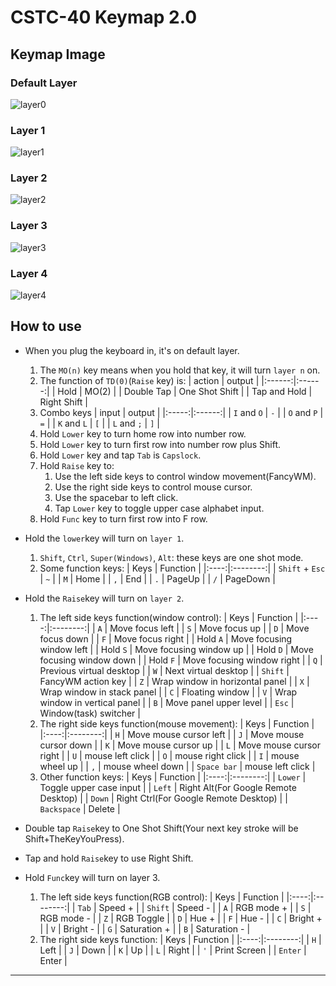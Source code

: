 # CSTC-40 Keymap 2.0

## Keymap Image

### Default Layer
![layer0][pic0]

### Layer 1
![layer1][pic1]

### Layer 2
![layer2][pic2]

### Layer 3
![layer3][pic3]

### Layer 4
![layer4][pic4] 

## How to use
* When you plug the keyboard in, it's on default layer.  
	1. The `MO(n)` key means when you hold that key, it will turn `layer n` on.
	2. The function of `TD(0)`(`Raise` key) is:
		| action | output |
		|:------:|:------:|
		| Hold | MO(2) |
		| Double Tap | One Shot Shift |
		| Tap and Hold | Right Shift |
	3. Combo keys
		| input | output |
		|:-----:|:------:|
		| `I` and `O` | `-` |
		| `O` and `P` | `=` |
		| `K` and `L` | `[` |
		| `L` and `;` | `]` |
	4. Hold `Lower` key to turn home row into number row.
	5. Hold `Lower` key to turn first row into number row plus Shift.
	6. Hold `Lower` key and tap `Tab` is `Capslock`.
	7. Hold `Raise` key to:
		1. Use the left side keys to control window movement(FancyWM).
		2. Use the right side keys to control mouse cursor.
		3. Use the spacebar to left click.
		4. Tap `Lower` key to toggle upper case alphabet input.
	8. Hold `Func` key to turn first row into F row.

* Hold the `lower`key will turn on `layer 1`.
	1. `Shift`, `Ctrl`, `Super(Windows)`, `Alt`: these keys are one shot mode.
	2. Some function keys:
		| Keys | Function |
		|:----:|:--------:|
		| `Shift` + `Esc` | `~` |
		| `M` | Home |
		| `,` | End |
		| `.` | PageUp |
		| `/` | PageDown |

* Hold the `Raise`key will turn on `layer 2`.
	1. The left side keys function(window control):
		| Keys | Function |
		|:----:|:--------:|
		| `A` | Move focus left |
		| `S` | Move focus up |
		| `D` | Move focus down |
		| `F` | Move focus right |
		| Hold `A` | Move focusing window left |
		| Hold `S` | Move focusing window up |
		| Hold `D` | Move focusing window down |
		| Hold `F` | Move focusing window right |
		| `Q` | Previous virtual desktop |
		| `W` | Next virtual desktop |
		| `Shift` | FancyWM action key |
		| `Z` | Wrap window in horizontal panel |
		| `X` | Wrap window in stack panel |
		| `C` | Floating window |
		| `V` | Wrap window in vertical panel |
		| `B` | Move panel upper level |
		| `Esc` | Window(task) switcher |
	2. The right side keys function(mouse movement):
		| Keys | Function |
		|:----:|:--------:|
		| `H` | Move mouse cursor left |
		| `J` | Move mouse cursor down |
		| `K` | Move mouse cursor up |
		| `L` | Move mouse cursor right |
		| `U` | mouse left click |
		| `O` | mouse right click |
		| `I` | mouse wheel up |
		| `,` | mouse wheel down |
		| `Space bar` | mouse left click |
	3. Other function keys:
		| Keys | Function |
		|:----:|:--------:|
		| `Lower` | Toggle upper case input |
		| `Left` | Right Alt(For Google Remote Desktop) |
		| `Down` | Right Ctrl(For Google Remote Desktop) |
		| `Backspace` | Delete |

* Double tap `Raise`key to One Shot Shift(Your next key stroke will be Shift+TheKeyYouPress).

* Tap and hold `Raise`key to use Right Shift.

* Hold `Func`key will turn on layer 3.
	1. The left side keys function(RGB control):
		| Keys | Function |
		|:----:|:--------:|
		| `Tab` | Speed + |
		| `Shift` | Speed - |
		| `A` | RGB mode + |
		| `S` | RGB mode - |
		| `Z` | RGB Toggle |
		| `D` | Hue + |
		| `F` | Hue - |
		| `C` | Bright + |
		| `V` | Bright - |
		| `G` | Saturation + |
		| `B` | Saturation - |
	2. The right side keys function:
		| Keys | Function |
		|:----:|:--------:|
		| `H` | Left |
		| `J` | Down |
		| `K` | Up |
		| `L` | Right |
		| `'` | Print Screen |
		| `Enter` | Enter |
		

------
[pic0]: https://github.com/dallas145/MyOwnNotes/blob/main/source/keymap%202.0/keymap2-0.png?raw=true
[pic1]: https://github.com/dallas145/MyOwnNotes/blob/main/source/keymap%202.0/keymap2-1.png?raw=true
[pic2]: https://github.com/dallas145/MyOwnNotes/blob/main/source/keymap%202.0/keymap2-2.png?raw=true
[pic3]: https://github.com/dallas145/MyOwnNotes/blob/main/source/keymap%202.0/keymap2-3.png?raw=true
[pic4]: https://github.com/dallas145/MyOwnNotes/blob/main/source/keymap%202.0/keymap2-4.png?raw=true
